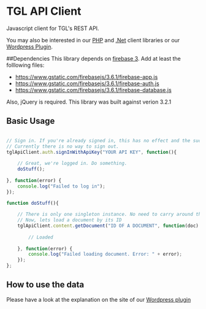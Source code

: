 TGL API Client
============

Javascript client for TGL's REST API.

You may also be interested in our [PHP](https://github.com/the-green-lion/tgl-api-client-php) and [.Net](https://github.com/the-green-lion/tgl-api-client-csharp) client libraries or our [Wordpress Plugin](https://github.com/the-green-lion/wp-tgl-content-insert).

##Dependencies
This library depends on [firebase 3](https://firebase.google.com/docs/web/setup). Add at least the folllowing files:
- https://www.gstatic.com/firebasejs/3.6.1/firebase-app.js
- https://www.gstatic.com/firebasejs/3.6.1/firebase-auth.js
- https://www.gstatic.com/firebasejs/3.6.1/firebase-database.js

Also, jQuery is required. This library was built against verion 3.2.1

## Basic Usage

```js

// Sign in. If you're already signed in, this has no effect and the success callback is called right away.
// Currently there is no way to sign out.
tglApiClient.auth.signInWithApiKey("YOUR API KEY", function(){
    
    // Great, we're logged in. Do something.
    doStuff();
    
}, function(error) {
    console.log("Failed to log in");
});

function doStuff(){
    
    // There is only one singleton instance. No need to carry around the instance
    // Now, lets load a document by its ID
    tglApiClient.content.getDocument("ID OF A DOCUMENT", function(doc) {
        
        // Loaded
        
    }, function(error) {
        console.log("Failed loading document. Error: " + error);
    });
};

```

## How to use the data
Please have a look at the explanation on the site of our [Wordpress plugin](https://github.com/the-green-lion/wp-tgl-content-insert)
